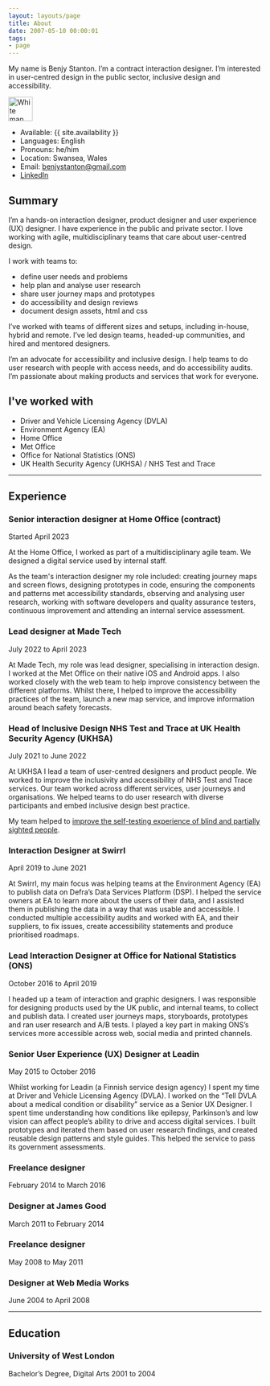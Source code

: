 ```yaml
---
layout: layouts/page
title: About
date: 2007-05-10 00:00:01
tags:
- page
---
```


My name is Benjy Stanton. I’m a contract interaction designer. I’m interested in user-centred design in the public sector, inclusive design and accessibility.

<img class="image-avatar" src="/images/benjy-stanton-2023.jpeg" width="48" height="48" alt="White man with a beard, wearing a baseball cap and smiling">

- Available: {{ site.availability }}
- Languages: English
- Pronouns: he/him
- Location: Swansea, Wales
- Email: [benjystanton@gmail.com](mailto:benjystanton@gmail.com)
- [LinkedIn](https://www.linkedin.com/in/benjystanton/)

## Summary

I’m a hands-on interaction designer, product designer and user experience (UX) designer. I have experience in the public and private sector. I love working with agile, multidisciplinary teams that care about user-centred design.

I work with teams to:

- define user needs and problems
- help plan and analyse user research
- share user journey maps and prototypes
- do accessibility and design reviews
- document design assets, html and css

I’ve worked with teams of different sizes and setups, including in-house, hybrid and remote. I’ve led design teams, headed-up communities, and hired and mentored designers. 

I’m an advocate for accessibility and inclusive design. I help teams to do user research with people with access needs, and do accessibility audits. I’m passionate about making products and services that work for everyone.

<!-- ## Related blog posts

- [A user manual for me](/blog/a-user-manual-for-me-version-3/)
- [My interaction design tools](/blog/my-interaction-design-tools-version-3/) -->

## I've worked with

- Driver and Vehicle Licensing Agency (DVLA)
- Environment Agency (EA)
- Home Office
- Met Office
- Office for National Statistics (ONS)
- UK Health Security Agency (UKHSA) / NHS Test and Trace

***

## Experience

### Senior interaction designer at Home Office (contract)

Started April 2023

At the Home Office, I worked as part of a multidisciplinary agile team. We designed a digital service used by internal staff.

As the team's interaction designer my role included: creating journey maps and screen flows, designing prototypes in code, ensuring the components and patterns met accessibility standards, observing and analysing user research, working with software developers and quality assurance testers, continuous improvement and attending an internal service assessment.

### Lead designer at Made Tech

July 2022 to April 2023

At Made Tech, my role was lead designer, specialising in interaction design. I worked at the Met Office on their native iOS and Android apps. I also worked closely with the web team to help improve consistency between the different platforms. Whilst there, I helped to improve the accessibility practices of the team, launch a new map service, and improve information around beach safety forecasts.

### Head of Inclusive Design NHS Test and Trace at UK Health Security Agency (UKHSA)
July 2021 to June 2022

At UKHSA I lead a team of user-centred designers and product people. We worked to improve the inclusivity and accessibility of NHS Test and Trace services. Our team worked across different services, user journeys and organisations. We helped teams to do user research with diverse participants and embed inclusive design best practice.

My team helped to [improve the self-testing experience of blind and partially sighted people](https://www.gov.uk/government/case-studies/covid-19-lfd-self-testing-experience-of-blind-and-partially-sighted-people).

### Interaction Designer at Swirrl
April 2019 to June 2021

At Swirrl, my main focus was helping teams at the Environment Agency (EA) to publish data on Defra’s Data Services Platform (DSP). I helped the service owners at EA to learn more about the users of their data, and I assisted them in publishing the data in a way that was usable and accessible. I conducted multiple accessibility audits and worked with EA, and their suppliers, to fix issues, create accessibility statements and produce prioritised roadmaps.

### Lead Interaction Designer at Office for National Statistics (ONS)
October 2016 to April 2019

I headed up a team of interaction and graphic designers. I was responsible for designing products used by the UK public, and internal teams, to collect and publish data. I created user journeys maps, storyboards, prototypes and ran user research and A/B tests. I played a key part in making ONS’s services more accessible across web, social media and printed channels.

### Senior User Experience (UX) Designer at Leadin

May 2015 to October 2016

Whilst working for Leadin (a Finnish service design agency) I spent my time at Driver and Vehicle Licensing Agency (DVLA). I worked on the “Tell DVLA about a medical condition or disability” service as a Senior UX Designer. I spent time understanding how conditions like epilepsy, Parkinson’s and low vision can affect people’s ability to drive and access digital services. I built prototypes and iterated them based on user research findings, and created reusable design patterns and style guides. This helped the service to pass its government assessments.

### Freelance designer
February 2014 to March 2016

### Designer at James Good
March 2011 to February 2014

### Freelance designer
May 2008 to May 2011

### Designer at Web Media Works
June 2004 to April 2008

***

## Education

### University of West London
Bachelor’s Degree, Digital Arts
2001 to 2004